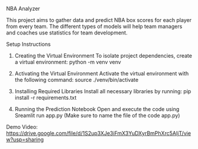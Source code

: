 NBA Analyzer

This project aims to gather data and predict NBA box scores for each player from every team. The different types of models will help team managers and coaches use statistics for team development.

Setup Instructions
1. Creating the Virtual Environment
To isolate project dependencies, create a virtual environment:
python -m venv venv

2. Activating the Virtual Environment
Activate the virtual environment with the following command:
source ./venv/bin/activate

3. Installing Required Libraries
Install all necessary libraries by running:
pip install -r requirements.txt

4. Running the Prediction Notebook
Open and execute the code using Sreamlit run app.py (Make sure to name the file of the code app.py) 


Demo Video: https://drive.google.com/file/d/1S2up3XJe3iFmX3YuDXyrBmPhXrc5AIjT/view?usp=sharing
